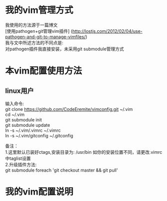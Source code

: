 # 我的vim管理方式
我使用的方法源于一篇博文  
[使用pathogen+git管理vim插件] (http://lostjs.com/2012/02/04/use-pathogen-and-git-to-manage-vimfiles/)  
我与文中所述方法的不同点是:  
    对pathogen插件我直接安装，未采用git submodule管理方式  
# 本vim配置使用方法
## linux用户
输入命令:  
    git clone https://github.com/CodeEremite/vimconfig.git ~/.vim  
    cd ~/.vim  
    git submodule init  
    git submodule update  
    ln -s ~/.vim/.vimrc ~/.vimrc  
    ln -s ~/.vim/gitconfig ~/.gitconfig
    
备注：  
1.这里默认已装好ctags,安装目录为: /usr/bin   如你的安装位置不同，请更改.vimrc中taglist设置  
2.升级插件方法:  
    git submodule foreach 'git checkout master && git pull'  
# 我的vim配置说明
